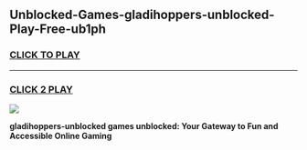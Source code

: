 
## Unblocked-Games-gladihoppers-unblocked-Play-Free-ub1ph
<h3>
<a href="https://premium76.site?title=gladihoppers-unblocked&ref=19M">CLICK TO PLAY</a></h3>
<hr>

<h3>
<a href="https://premium76.site?title=gladihoppers-unblocked&ref=19M">CLICK 2 PLAY</a>
  
</h3>

<a href="https://premium76.site?title=gladihoppers-unblocked&ref=19M"><img src="https://clearcache.store/games.png"></a>


**gladihoppers-unblocked games unblocked: Your Gateway to Fun and Accessible Online Gaming**

